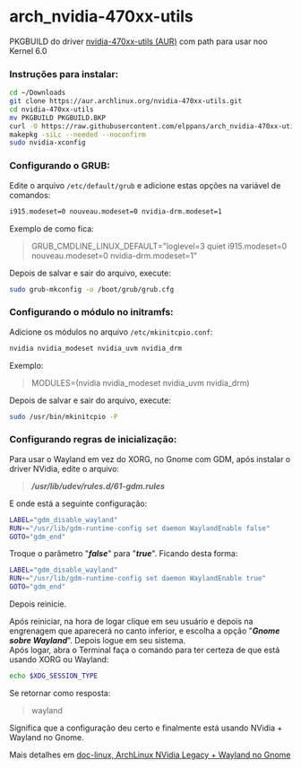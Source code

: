 # arch_nvidia-470xx-utils
PKGBUILD do driver [nvidia-470xx-utils (AUR)](https://aur.archlinux.org/packages/nvidia-470xx-utils) com path para usar noo Kernel 6.0

### Instruções para instalar:

```bash
cd ~/Downloads
git clone https://aur.archlinux.org/nvidia-470xx-utils.git
cd nvidia-470xx-utils
mv PKGBUILD PKGBUILD.BKP
curl -O https://raw.githubusercontent.com/elppans/arch_nvidia-470xx-utils/main/PKGBUILD
makepkg -siLc --needed --noconfirm
sudo nvidia-xconfig
```

### Configurando o GRUB:

Edite o arquivo `/etc/default/grub` e adicione estas opções na variável de comandos:  

```bash
i915.modeset=0 nouveau.modeset=0 nvidia-drm.modeset=1
```

Exemplo de como fica:  

> GRUB_CMDLINE_LINUX_DEFAULT="loglevel=3 quiet i915.modeset=0 nouveau.modeset=0 nvidia-drm.modeset=1"

Depois de salvar e sair do arquivo, execute:  

```bash
sudo grub-mkconfig -o /boot/grub/grub.cfg
```

### Configurando o módulo no initramfs:

Adicione os módulos no arquivo `/etc/mkinitcpio.conf`:

```bash
nvidia nvidia_modeset nvidia_uvm nvidia_drm
```

Exemplo:  

> MODULES=(nvidia nvidia_modeset nvidia_uvm nvidia_drm)


Depois de salvar e sair do arquivo, execute:  

```bash
sudo /usr/bin/mkinitcpio -P
```

### Configurando regras de inicialização:

Para usar o Wayland em vez do XORG, no Gnome com GDM, após instalar o driver NVidia, edite o arquivo:

> ***/usr/lib/udev/rules.d/61-gdm.rules***

E onde está a seguinte configuração:

```bash
LABEL="gdm_disable_wayland"
RUN+="/usr/lib/gdm-runtime-config set daemon WaylandEnable false"
GOTO="gdm_end"
```

Troque o parâmetro "***false***" para "***true***". Ficando desta forma:

```bash
LABEL="gdm_disable_wayland"
RUN+="/usr/lib/gdm-runtime-config set daemon WaylandEnable true"
GOTO="gdm_end"
```

Depois reinicie.  

Após reiniciar, na hora de logar clique em seu usuário e depois na engrenagem que aparecerá no canto inferior, e escolha a opção "***Gnome sobre Wayland***". Depois logue em seu sistema.  
Após logar, abra o Terminal faça o comando para ter certeza de que está usando XORG ou Wayland:  


```bash
echo $XDG_SESSION_TYPE
```

Se retornar como resposta:

> wayland

Significa que a configuração deu certo e finalmente está usando NVidia + Wayland no Gnome.

Mais detalhes em [doc-linux, ArchLinux NVidia Legacy + Wayland no Gnome](https://elppans.github.io/doc-linux/archlinux_nvidia_legacy_wayland_gnome)
